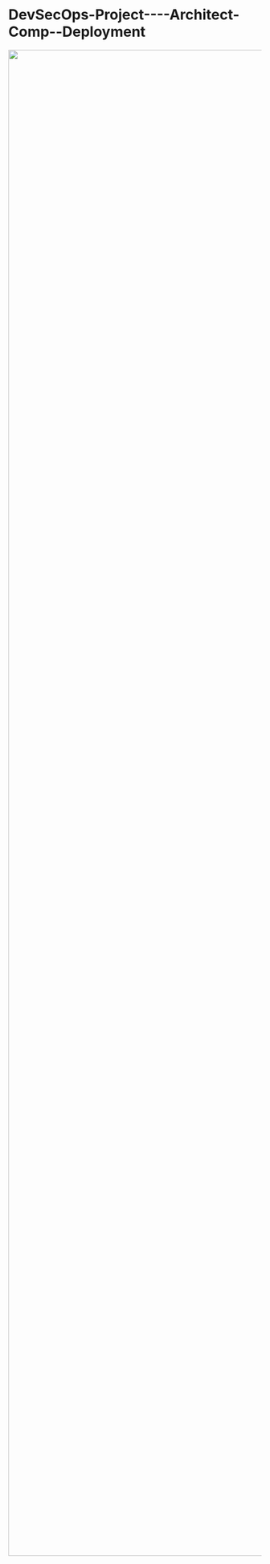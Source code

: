 # DevSecOps-Project----Architect-Comp--Deployment
<div align="center">

<img align="center" alt="coding" width="3000" src="https://github.com/yash509/DevSecOps-Project----Architect-Comp-Deployment/blob/main/DevSecOps%20Company%20Deployment.jpg">
</div
